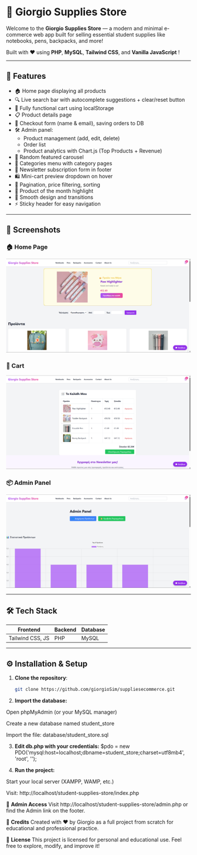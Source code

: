 
# 🛒 Giorgio Supplies Store

Welcome to the **Giorgio Supplies Store** — a modern and minimal e-commerce web app built for selling essential student supplies like notebooks, pens, backpacks, and more!

Built with ❤️ using **PHP**, **MySQL**, **Tailwind CSS**, and **Vanilla JavaScript** !

---

## 🚀 Features

- 🏠 Home page displaying all products
- 🔍 Live search bar with autocomplete suggestions + clear/reset button
- 🛒 Fully functional cart using localStorage
- 📋 Product details page
- 🧾 Checkout form (name & email), saving orders to DB
- 🛠️ Admin panel:
  - Product management (add, edit, delete)
  - Order list
  - Product analytics with Chart.js (Top Products + Revenue)
- 🎠 Random featured carousel
- 📂 Categories menu with category pages
- 📩 Newsletter subscription form in footer
- 🛍️ Mini-cart preview dropdown on hover
- 📄 Pagination, price filtering, sorting
- 👑 Product of the month highlight
- 🎨 Smooth design and transitions
- ⚡ Sticky header for easy navigation

---

## 📸 Screenshots

### 🏠 Home Page  
<img src="assets/home.png" alt="Home Page" width="700" />

### 🛒 Cart  
<img src="assets/cart.png" alt="Cart Page" width="700" />

### 📦 Admin Panel  
<img src="assets/admin.png" alt="Admin Panel" width="700" />

---

## 🛠️ Tech Stack

| Frontend             | Backend      | Database |
|----------------------|--------------|----------|
| Tailwind CSS, JS     | PHP    | MySQL    |

---
## ⚙️ Installation & Setup

1. **Clone the repository**:
   ```bash
   git clone https://github.com/giorgioSim/suppliesecommerce.git

2.  **Import the database:**

  Open phpMyAdmin (or your MySQL manager)

  Create a new database named student_store

  Import the file:
  database/student_store.sql

3. **Edit db.php with your credentials:** 
  $pdo = new PDO('mysql:host=localhost;dbname=student_store;charset=utf8mb4', 'root', '');

4. **Run the project:**

  Start your local server (XAMPP, WAMP, etc.)

  Visit: http://localhost/student-supplies-store/index.php

👤 **Admin Access**
  Visit http://localhost/student-supplies-store/admin.php
  or find the Admin link on the footer.

🙌 **Credits**
Created with ❤️ by Giorgio as a full project from scratch for educational and professional practice.

📜 **License**
This project is licensed for personal and educational use.
Feel free to explore, modify, and improve it!

